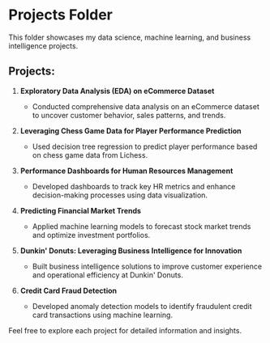 # Projects Folder

This folder showcases my data science, machine learning, and business intelligence projects.

## Projects:

1. **Exploratory Data Analysis (EDA) on eCommerce Dataset**
   - Conducted comprehensive data analysis on an eCommerce dataset to uncover customer behavior, sales patterns, and trends.

2. **Leveraging Chess Game Data for Player Performance Prediction**
   - Used decision tree regression to predict player performance based on chess game data from Lichess.

3. **Performance Dashboards for Human Resources Management**
   - Developed dashboards to track key HR metrics and enhance decision-making processes using data visualization.

4. **Predicting Financial Market Trends**
   - Applied machine learning models to forecast stock market trends and optimize investment portfolios.

5. **Dunkin' Donuts: Leveraging Business Intelligence for Innovation**
   - Built business intelligence solutions to improve customer experience and operational efficiency at Dunkin' Donuts.

6. **Credit Card Fraud Detection**
   - Developed anomaly detection models to identify fraudulent credit card transactions using machine learning.

Feel free to explore each project for detailed information and insights.

